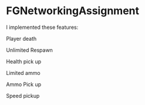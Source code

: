 # FGNetworkingAssignment
I implemented these features:

Player death

Unlimited Respawn

Health pick up

Limited ammo

Ammo Pick up

Speed pickup
